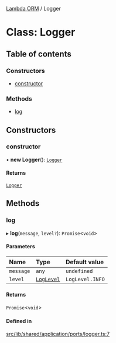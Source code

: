[Lambda ORM](../README.md) / Logger

# Class: Logger

## Table of contents

### Constructors

- [constructor](Logger.md#constructor)

### Methods

- [log](Logger.md#log)

## Constructors

### constructor

• **new Logger**(): [`Logger`](Logger.md)

#### Returns

[`Logger`](Logger.md)

## Methods

### log

▸ **log**(`message`, `level?`): `Promise`\<`void`\>

#### Parameters

| Name | Type | Default value |
| :------ | :------ | :------ |
| `message` | `any` | `undefined` |
| `level` | [`LogLevel`](../enums/LogLevel.md) | `LogLevel.INFO` |

#### Returns

`Promise`\<`void`\>

#### Defined in

[src/lib/shared/application/ports/logger.ts:7](https://github.com/lambda-orm/lambdaorm-base/blob/1df657ddfa345e9e384f1a14b6894625eee30a9e/src/lib/shared/application/ports/logger.ts#L7)
